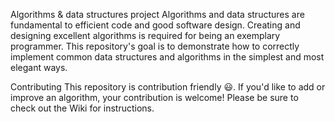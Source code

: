 Algorithms & data structures project
Algorithms and data structures are fundamental to efficient code and good software design. Creating and designing excellent algorithms is required for being an exemplary programmer. This repository's goal is to demonstrate how to correctly implement common data structures and algorithms in the simplest and most elegant ways.

Contributing
This repository is contribution friendly 😃. If you'd like to add or improve an algorithm, your contribution is welcome! Please be sure to check out the Wiki for instructions.
